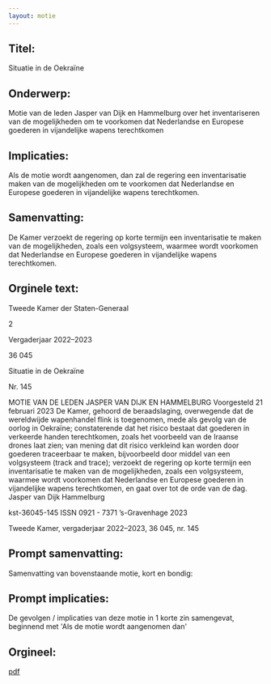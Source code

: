 ```yaml
---
layout: motie
---
```

## Titel:
Situatie in de Oekraïne 
## Onderwerp:
Motie van de leden Jasper van Dijk en Hammelburg over het inventariseren van de mogelijkheden om te voorkomen dat Nederlandse en Europese goederen in vijandelijke wapens terechtkomen 
## Implicaties:

Als de motie wordt aangenomen, dan zal de regering een inventarisatie maken van de mogelijkheden om te voorkomen dat Nederlandse en Europese goederen in vijandelijke wapens terechtkomen.
## Samenvatting:

De Kamer verzoekt de regering op korte termijn een inventarisatie te maken van de mogelijkheden, zoals een volgsysteem, waarmee wordt voorkomen dat Nederlandse en Europese goederen in vijandelijke wapens terechtkomen.
## Orginele text:


Tweede Kamer der Staten-Generaal

2

Vergaderjaar 2022–2023

36 045

Situatie in de Oekraïne

Nr. 145

MOTIE VAN DE LEDEN JASPER VAN DIJK EN HAMMELBURG
Voorgesteld 21 februari 2023
De Kamer,
gehoord de beraadslaging,
overwegende dat de wereldwijde wapenhandel flink is toegenomen,
mede als gevolg van de oorlog in Oekraïne;
constaterende dat het risico bestaat dat goederen in verkeerde handen
terechtkomen, zoals het voorbeeld van de Iraanse drones laat zien;
van mening dat dit risico verkleind kan worden door goederen traceerbaar
te maken, bijvoorbeeld door middel van een volgsysteem (track and
trace);
verzoekt de regering op korte termijn een inventarisatie te maken van de
mogelijkheden, zoals een volgsysteem, waarmee wordt voorkomen dat
Nederlandse en Europese goederen in vijandelijke wapens terechtkomen,
en gaat over tot de orde van de dag.
Jasper van Dijk
Hammelburg

kst-36045-145
ISSN 0921 - 7371
’s-Gravenhage 2023

Tweede Kamer, vergaderjaar 2022–2023, 36 045, nr. 145


## Prompt samenvatting:
Samenvatting van bovenstaande motie, kort en bondig:


## Prompt implicaties:
De gevolgen / implicaties van deze motie in 1 korte zin samengevat, beginnend met 'Als de motie wordt aangenomen dan' 

## Orgineel:
[pdf](https://gegevensmagazijn.tweedekamer.nl/OData/v4/2.0/Document(56b2f7e3-f434-4aab-b61b-2ef20b57d3da)/resource)
